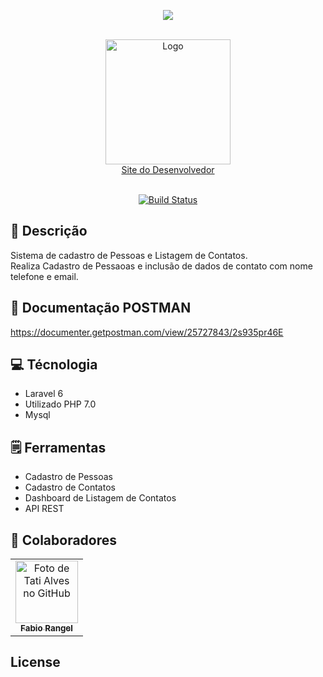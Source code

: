 <p align="center"><img src="https://laravel.com/assets/img/components/logo-laravel.svg"></p>

<br />
<div align="center">
    <a href="https://fabiorangel.com.br/"> <img src="https://fabiorangel.com.br/public/img/logo_novo.png" alt="Logo" width="200" > <br>   Site do Desenvolvedor</a>
<br><br>
  </div>

<p align="center">
<a href="https://travis-ci.org/laravel/framework"><img src="https://travis-ci.org/laravel/framework.svg" alt="Build Status"></a>
</p>

## :page_facing_up: Descrição


Sistema de cadastro de Pessoas e Listagem de Contatos.<br>
Realiza Cadastro de Pessaoas e inclusão de dados de contato com nome telefone e email.<br>

## :page_facing_up:  Documentação POSTMAN
https://documenter.getpostman.com/view/25727843/2s935pr46E


## :computer: Técnologia
- Laravel 6
- Utilizado PHP 7.0
- Mysql


## 🗒️ Ferramentas
- Cadastro de Pessoas
- Cadastro de Contatos
- Dashboard de Listagem de Contatos
- API REST



## :handshake: Colaboradores
<table>
  <tr>
    <td align="center">
      <a href="http://github.com/tatialveso">
        <img src="https://fabiorangel.com.br/public/images/fh.jpg" width="100px;" alt="Foto de Tati Alves no GitHub"/><br>
        <sub>
          <b>Fabio Rangel</b>
        </sub>
      </a>
    </td>
  </tr>
</table>



## License
